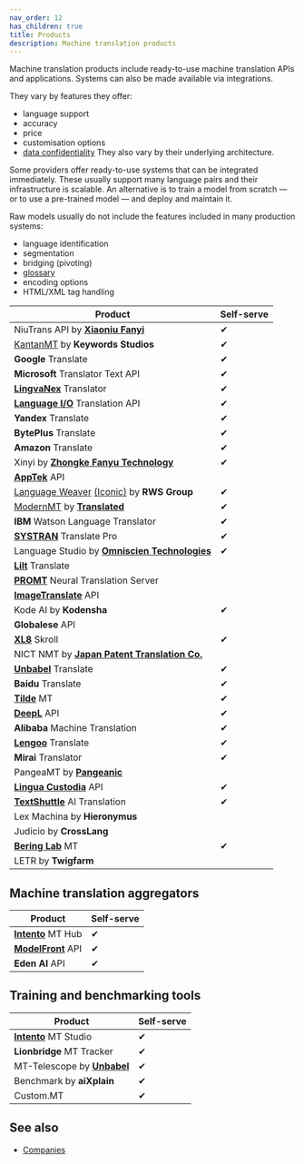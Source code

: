 ```yaml
---
nav_order: 12
has_children: true
title: Products
description: Machine translation products
---
```


Machine translation products include ready-to-use machine translation APIs and applications.  Systems can also be made available via integrations.

They vary by features they offer:
- language support
- accuracy
- price
- customisation options
- [data confidentiality](data-confidentiality.md)
They also vary by their underlying architecture.

Some providers offer ready-to-use systems that can be integrated immediately.  These usually support many language pairs and their infrastructure is scalable.  An alternative is to train a model from scratch — or to use a pre-trained model — and deploy and maintain it.

Raw models usually do not include the features included in many production systems:
- language identification
- segmentation
- bridging (pivoting)
- [glossary](../customisation/glossaries.md)
- encoding options
- HTML/XML tag handling


| Product | Self-serve |
| --- | --- |
| NiuTrans API by **[Xiaoniu Fanyi](/../industry/companies.md#xiaoniu-fanyi)** | ✔ |
| [KantanMT](/../industry/companies.md#kantanmt) by **Keywords Studios** | ✔ |
| **Google** Translate | ✔ |
| **Microsoft** Translator Text API | ✔ |
| **[LingvaNex](/../industry/companies.md#lingvanex)** Translator | ✔ |
| **[Language I/O](/../industry/companies.md#language-io)** Translation API | ✔ |
| **Yandex** Translate | ✔ |
| **BytePlus** Translate | ✔ |
| **Amazon** Translate | ✔ |
| Xinyi by **[Zhongke Fanyu Technology](/../industry/companies.md#zhongke-fanyu-technology)** | ✔ |
| **[AppTek](/../industry/companies.md#apptek)** API | |
| [Language Weaver](/../industry/companies.md#language-weaver) [(Iconic)](/../industry/companies.md#iconic-translation-machines) by **RWS Group** | ✔ |
| [ModernMT](/../industry/companies.md#modernmt) by **[Translated](/../industry/companies.md#translated)** | ✔ |
| **IBM** Watson Language Translator | ✔ |
| **[SYSTRAN](/../industry/companies.md#systran)** Translate Pro | ✔ |
| Language Studio by **[Omniscien Technologies](/../industry/companies.md#omniscien-technologies)** | ✔ |
| **[Lilt](/../industry/companies.md#lilt)** Translate | |
| **[PROMT](/../industry/companies.md#promt)** Neural Translation Server | |
| **[ImageTranslate](/../industry/companies.md#imagetranslate)** API | |
| Kode AI by **Kodensha** | ✔ |
| **Globalese** API | |
| **[XL8](/../industry/companies.md#xl8)** Skroll | ✔ |
| NICT NMT by **[Japan Patent Translation Co.](/../industry/companies.md#japan-patent-translation-co)** | |
| **[Unbabel](/../industry/companies.md#unbabel)** Translate | ✔ |
| **Baidu** Translate | ✔ |
| **[Tilde](/../industry/companies.md#tilde)** MT | ✔ |
| **[DeepL](/../industry/companies.md#deepl)** API | ✔ |
| **Alibaba** Machine Translation | ✔ |
| **[Lengoo](/../industry/companies.md#lengoo)** Translate | ✔ |
| **Mirai** Translator | ✔ |
| PangeaMT by **[Pangeanic](/../industry/companies.md#pangeanic)** | |
| **[Lingua Custodia](/../industry/companies.md#lingua-custodia)** API | ✔ |
| **[TextShuttle](/../industry/companies.md#textshuttle)** AI Translation | ✔ |
| Lex Machina by **Hieronymus** | |
| Judicio by **CrossLang** | |
| **[Bering Lab](/../industry/companies.md#bering-lab)** MT | ✔ |
| LETR by **Twigfarm** | |

## Machine translation aggregators

| Product | Self-serve |
| --- | --- |
| **[Intento](/../industry/companies.md#intento)** MT Hub | ✔ |
| **[ModelFront](/../industry/companies.md#modelfront)** API | ✔ |
| **Eden AI** API | ✔ |

## Training and benchmarking tools

| Product | Self-serve |
| --- | --- |
| **[Intento](/../industry/companies.md#intento)** MT Studio | ✔ |
| **Lionbridge** MT Tracker | ✔ |
| MT-Telescope by **[Unbabel](/../industry/companies.md#unbabel)** | ✔ |
| Benchmark by **aiXplain** | ✔ |
| Custom.MT | ✔ |

## See also

- [Companies](/../industry/companies.md)
